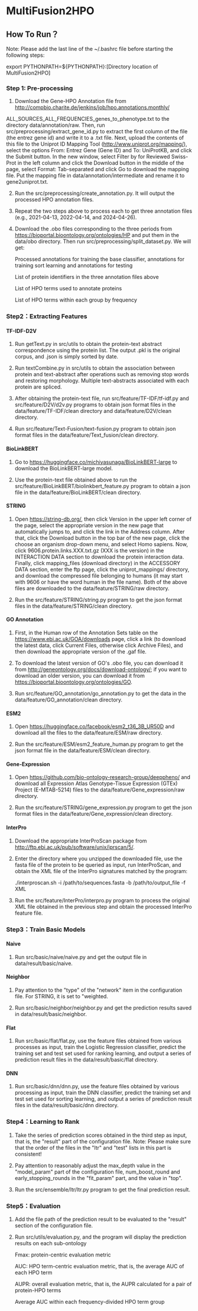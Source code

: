 # MultiFusion2HPO

## How To Run？

Note: Please add the last line of the ~/.bashrc file before starting the following steps:

export PYTHONPATH=${PYTHONPATH}:[Directory location of MultiFusion2HPO]


### Step 1: Pre-processing

1. Download the Gene-HPO Annotation file from http://compbio.charite.de/jenkins/job/hpo.annotations.monthly/

ALL_SOURCES_ALL_FREQUENCIES_genes_to_phenotype.txt to the directory data/annotation/raw. Then, run src/preprocessing/extract_gene_id.py to extract the first column of the file (the entrez gene id) and write it to a .txt file. Next, upload the contents of this file to the Uniprot ID Mapping Tool (http://www.uniprot.org/mapping/), select the options From: Entrez Gene (Gene ID) and To: UniProtKB, and click the Submit button. In the new window, select Filter by for Reviewed Swiss-Prot in the left column and click the Download button in the middle of the page, select Format: Tab-separated and click Go to download the mapping file. Put the mapping file in data/annotation/intermediate and rename it to gene2uniprot.txt.

2. Run the src/preprocessing/create_annotation.py. It will output the processed HPO annotation files.

3. Repeat the two steps above to process each to get three annotation files (e.g., 2021-04-13, 2022-04-14, and 2024-04-26).

4. Download the .obo files corresponding to the three periods from https://bioportal.bioontology.org/ontologies/HP and put them in the data/obo directory. Then run src/preprocessing/split_dataset.py. We will get:

    Processed annotations for training the base classifier, annotations for training sort learning and annotations for testing

    List of protein identifiers in the three annotation files above

    List of HPO terms used to annotate proteins

    List of HPO terms within each group by frequency

### Step2：Extracting Features

#### TF-IDF-D2V

   1. Run getText.py in src/utils to obtain the protein-text abstract correspondence using the protein list. The output .pkl is the original corpus, and .json is simply sorted by date.

   2. Run textCombine.py in src/utils to obtain the association between protein and text-abstract after operations such as removing stop words and restoring morphology. Multiple text-abstracts associated with each protein are spliced.

   3. After obtaining the protein-text file, run src/feature/TF-IDF/tf-idf.py and src/feature/D2V/d2v.py programs to obtain json format files in the data/feature/TF-IDF/clean directory and data/feature/D2V/clean directory.

   4. Run src/feature/Text-Fusion/text-fusion.py program to obtain json format files in the data/feature/Text_fusion/clean directory.

#### BioLinkBERT

   1. Go to https://huggingface.co/michiyasunaga/BioLinkBERT-large to download the BioLinkBERT-large model.

   2. Use the protein-text file obtained above to run the src/feature/BioLinkBERT/biolinkbert_feature.py program to obtain a json file in the data/feature/BioLinkBERT/clean directory.

#### STRING

   1. Open https://string-db.org/, then click Version in the upper left corner of the page, select the appropriate version in the new page that automatically jumps to, and click the link in the Address column. After that, click the Download button in the top bar of the new page, click the choose an organism drop-down menu, and select Homo sapiens. Now, click 9606.protein.links.XXX.txt.gz (XXX is the version) in the INTERACTION DATA section to download the protein interaction data. Finally, click mapping_files (download directory) in the ACCESSORY DATA section, enter the ftp page, click the uniprot_mappings/ directory, and download the compressed file belonging to humans (it may start with 9606 or have the word human in the file name). Both of the above files are downloaded to the data/feature/STRING/raw directory.

   2. Run the src/feature/STRING/string.py program to get the json format files in the data/feature/STRING/clean directory.

#### GO Annotation

   1. First, in the Human row of the Annotation Sets table on the https://www.ebi.ac.uk/GOA/downloads page, click a link (to download the latest data, click Current Files, otherwise click Archive Files), and then download the appropriate version of the .gaf file.

   2. To download the latest version of GO's .obo file, you can download it from http://geneontology.org/docs/download-ontology/; if you want to download an older version, you can download it from https://bioportal.bioontology.org/ontologies/GO.

   3. Run src/feature/GO_annotation/go_annotation.py to get the data in the data/feature/GO_annotation/clean directory.


#### ESM2

   1. Open https://huggingface.co/facebook/esm2_t36_3B_UR50D and download all the files to the data/feature/ESM/raw directory.

   2. Run the src/feature/ESM/esm2_feature_human.py program to get the json format file in the data/feature/ESM/clean directory.


#### Gene-Expression

   1. Open https://github.com/bio-ontology-research-group/deeppheno/ and download all Expression Atlas Genotype-Tissue Expression (GTEx) Project (E-MTAB-5214) files to the data/feature/Gene_expression/raw directory.

   2. Run the src/feature/STRING/gene_expression.py program to get the json format files in the data/feature/Gene_expression/clean directory.


#### InterPro

   1. Download the appropriate InterProScan package from http://ftp.ebi.ac.uk/pub/software/unix/iprscan/5/.

   2. Enter the directory where you unzipped the downloaded file, use the fasta file of the protein to be queried as input, run InterProScan, and obtain the XML file of the InterPro signatures matched by the program:

      ./interproscan.sh -i /path/to/sequences.fasta -b /path/to/output_file -f XML

   3. Run the src/feature/InterPro/interpro.py program to process the original XML file obtained in the previous step and obtain the processed InterPro feature file.


### Step3：Train Basic Models

#### Naive

   1. Run src/basic/naive/naive.py and get the output file in data/result/basic/naive.

#### Neighbor

   1. Pay attention to the "type" of the "network" item in the configuration file. For STRING, it is set to "weighted.

   2. Run src/basic/neighbor/neighbor.py and get the prediction results saved in data/result/basic/neighbor.

#### Flat

   1. Run src/basic/flat/flat.py, use the feature files obtained from various processes as input, train the Logistic Regression classifier, predict the training set and test set used for ranking learning, and output a series of prediction result files in the data/result/basic/flat directory.

#### DNN

   1. Run src/basic/dnn/dnn.py, use the feature files obtained by various processing as input, train the DNN classifier, predict the training set and test set used for sorting learning, and output a series of prediction result files in the data/result/basic/dnn directory.

### Step4：Learning to Rank

   1. Take the series of prediction scores obtained in the third step as input, that is, the "result" part of the configuration file. Note: Please make sure that the order of the files in the "ltr" and "test" lists in this part is consistent!

   2. Pay attention to reasonably adjust the max_depth value in the "model_param" part of the configuration file, num_boost_round and early_stopping_rounds in the "fit_param" part, and the value in "top".

   3. Run the src/ensemble/ltr/ltr.py program to get the final prediction result.

### Step5：Evaluation


   1. Add the file path of the prediction result to be evaluated to the "result" section of the configuration file.

   2. Run src/utils/evaluation.py, and the program will display the prediction results on each sub-ontology

      Fmax: protein-centric evaluation metric

      AUC: HPO term-centric evaluation metric, that is, the average AUC of each HPO term

      AUPR: overall evaluation metric, that is, the AUPR calculated for a pair of protein-HPO terms

      Average AUC within each frequency-divided HPO term group
